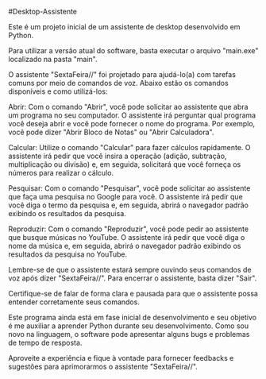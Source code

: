 #Desktop-Assistente

Este é um projeto inicial de um assistente de desktop desenvolvido em Python.

Para utilizar a versão atual do software, basta executar o arquivo "main.exe" localizado na pasta "main".

O assistente "SextaFeira//" foi projetado para ajudá-lo(a) com tarefas comuns por meio de comandos de voz. 
Abaixo estão os comandos disponíveis e como utilizá-los:

Abrir: Com o comando "Abrir", você pode solicitar ao assistente que abra um programa no seu computador. 
O assistente irá perguntar qual programa você deseja abrir e você pode fornecer o nome do programa. Por exemplo, você pode dizer "Abrir Bloco de Notas" ou "Abrir Calculadora".

Calcular: Utilize o comando "Calcular" para fazer cálculos rapidamente. 
O assistente irá pedir que você insira a operação (adição, subtração, multiplicação ou divisão) e, em seguida, solicitará que você forneça os números para realizar o cálculo.

Pesquisar: Com o comando "Pesquisar", você pode solicitar ao assistente que faça uma pesquisa no Google para você. 
O assistente irá pedir que você diga o termo da pesquisa e, em seguida, abrirá o navegador padrão exibindo os resultados da pesquisa.

Reproduzir: Com o comando "Reproduzir", você pode pedir ao assistente que busque músicas no YouTube. 
O assistente irá pedir que você diga o nome da música e, em seguida, abrirá o navegador padrão exibindo os resultados da pesquisa no YouTube.

Lembre-se de que o assistente estará sempre ouvindo seus comandos de voz após dizer "SextaFeira//". Para encerrar o assistente, basta dizer "Sair".

Certifique-se de falar de forma clara e pausada para que o assistente possa entender corretamente seus comandos.

Este programa ainda está em fase inicial de desenvolvimento e seu objetivo é me auxiliar a aprender Python durante seu desenvolvimento. Como sou novo na linguagem, o software pode apresentar alguns bugs e problemas de tempo de resposta.

Aproveite a experiência e fique à vontade para fornecer feedbacks e sugestões para aprimorarmos o assistente "SextaFeira//".
